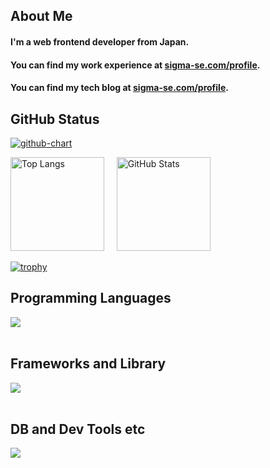 ## About Me

#### I'm a web frontend developer from Japan.
#### You can find my work experience at [sigma-se.com/profile](https://sigma-se.com/profile).
#### You can find my tech blog at  [sigma-se.com/profile](https://sigma-se.com/).

## GitHub Status
[![github-chart](https://github-chart.vercel.app/api?user=s-hama)](https://github.com/s-hama/github-chart)
<p>
  <img alt="Top Langs" height="150px" src="https://github-readme-stats.vercel.app/api/top-langs/?username=s-hama&layout=compact&count_private=true&show_icons=true&theme=tokyonight" />
  &nbsp;&nbsp;&nbsp;
  <img alt="GitHub Stats" height="150px" src="https://github-readme-stats.vercel.app/api?username=s-hama&count_private=true&show_icons=true&theme=tokyonight" />
</p>

[![trophy](https://github-profile-trophy.vercel.app/?username=s-hama&theme=onedark)](https://github-profile-trophy.vercel.app/?username=ryo-ma&theme=tokyonight)

## Programming Languages
<img src="https://skillicons.dev/icons?i=html,css,js,typescript,java,cs,py,php" /> <br /><br />

## Frameworks and Library
<img src="https://skillicons.dev/icons?i=angular,nodejs,npm,react,django,dotnet,wordpress" /> <br /><br />

## DB and Dev Tools etc
<img src="https://skillicons.dev/icons?i=postgresql,linux,nginx,aws,sentry,vscode,figma,eclipse,jest,latex,git,github,gitlab" /> <br /><br />
